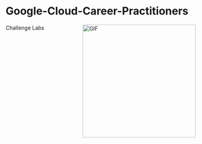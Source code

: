 # Google-Cloud-Career-Practitioners
Challenge Labs 
<img align="right" alt="GIF" height="300px" src="https://github.com/bharambetr2002/bharambetr2002/blob/main/coding.gif" />
